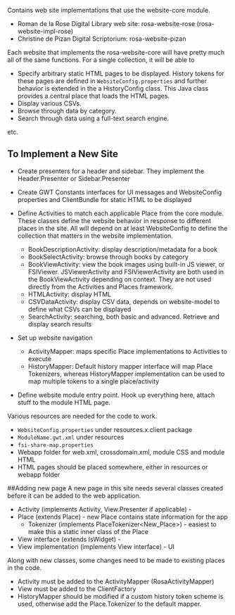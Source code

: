 Contains web site implementations that use the website-core module.

* Roman de la Rose Digital Library web site: rosa-website-rose (rosa-website-impl-rose)
* Christine de Pizan Digital Scriptorium: rosa-website-pizan


Each website that implements the rosa-website-core will have pretty much all of the same functions. For a single collection, 
it will be able to 

* Specify arbitrary static HTML pages to be displayed. History tokens for these pages are defined in `WebsiteConfig.properties`
  and further behavior is extended in the a HistoryConfig class. This Java class provides a central place that loads
  the HTML pages.
* Display various CSVs.
* Browse through data by category.
* Search through data using a full-text search engine.

etc.

## To Implement a New Site

* Create presenters for a header and sidebar. They implement the Header.Presenter or Sidebar.Presenter
* Create GWT Constants interfaces for UI messages and WebsiteConfig properties and ClientBundle for static HTML to be displayed
* Define Activities to match each applicable Place from the core module. These classes define the website behavior in
  response to different places in the site. All will depend on at least WebsiteConfig to define the collection that matters
  in the website implementation.
  
    * BookDescriptionActivity: display description/metadata for a book
    * BookSelectActivity: browse through books by category
    * BookViewActivity: view the book images using built-in JS viewer, or FSIViewer. JSViewerActivity and FSIViewerActivity 
      are both used in the BookViewActivity depending on context. They are not used directly from the Activities and Places 
      framework.
    * HTMLActivity: display HTML
    * CSVDataActivity: display CSV data, depends on website-model to define what CSVs can be displayed
    * SearchActivity: searching, both basic and advanced. Retrieve and display search results
  
* Set up website navigation

    * ActivityMapper: maps specific Place implementations to Activities to execute
    * HistoryMapper: Default history mapper interface will map Place Tokenizers, whereas HistoryMapper implementation
      can be used to map multiple tokens to a single place/activity

* Define website module entry point. Hook up everything here, attach stuff to the module HTML page.

Various resources are needed for the code to work. 

* `WebsiteConfig.properties` under resources.x.client package
* `ModuleName.gwt.xml` under resources
* `fsi-share-map.properties`
* Webapp folder for web.xml, crossdomain.xml, module CSS and module HTML
* HTML pages should be placed somewhere, either in resources or webapp folder

##Adding new page
A new page in this site needs several classes created before it can be added to the web application.

 * Activity (implements Activity, View.Presenter if applicable) - 
 * Place (extends Place) - new Place contains state information for the app
   * Tokenizer (implements PlaceTokenizer<New_Place>) - easiest to make this a static inner class of the Place
 * View interface (extends IsWidget) - 
 * View implementation (implements View interface) - UI
 
Along with new classes, some changes need to be made to existing places in the code.

 * Activity must be added to the ActivityMapper (RosaActivityMapper)
 * View must be added to the ClientFactory
 * HistoryMapper should be modified if a custom history token scheme is used, otherwise add the Place.Tokenizer to the
   default mapper.